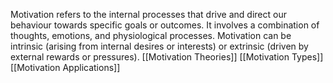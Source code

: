 Motivation refers to the internal processes that drive and direct our behaviour towards specific goals or outcomes. 
It involves a combination of thoughts, emotions, and physiological processes.
Motivation can be intrinsic (arising from internal desires or interests) or extrinsic (driven by external rewards or pressures).
[[Motivation Theories]]
[[Motivation Types]]
[[Motivation Applications]]


